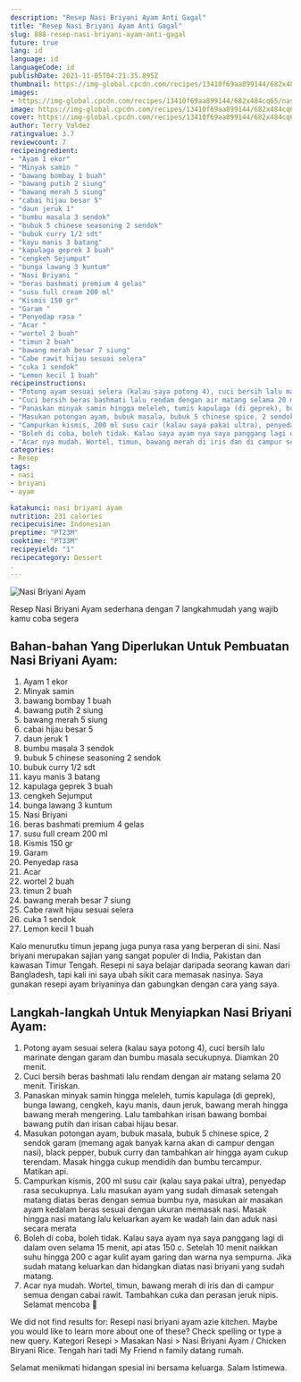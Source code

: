 ```yaml
---
description: "Resep Nasi Briyani Ayam Anti Gagal"
title: "Resep Nasi Briyani Ayam Anti Gagal"
slug: 888-resep-nasi-briyani-ayam-anti-gagal
future: true
lang: id
language: id
languageCode: id
publishDate: 2021-11-05T04:21:35.895Z 
thumbnail: https://img-global.cpcdn.com/recipes/13410f69aa899144/682x484cq65/nasi-briyani-ayam-foto-resep-utama.png
images:
- https://img-global.cpcdn.com/recipes/13410f69aa899144/682x484cq65/nasi-briyani-ayam-foto-resep-utama.png
image: https://img-global.cpcdn.com/recipes/13410f69aa899144/682x484cq65/nasi-briyani-ayam-foto-resep-utama.png
cover: https://img-global.cpcdn.com/recipes/13410f69aa899144/682x484cq65/nasi-briyani-ayam-foto-resep-utama.png
author: Terry Valdez
ratingvalue: 3.7
reviewcount: 7
recipeingredient:
- "Ayam 1 ekor"
- "Minyak samin "
- "bawang bombay 1 buah"
- "bawang putih 2 siung"
- "bawang merah 5 siung"
- "cabai hijau besar 5"
- "daun jeruk 1"
- "bumbu masala 3 sendok"
- "bubuk 5 chinese seasoning 2 sendok"
- "bubuk curry 1/2 sdt"
- "kayu manis 3 batang"
- "kapulaga geprek 3 buah"
- "cengkeh Sejumput"
- "bunga lawang 3 kuntum"
- "Nasi Briyani "
- "beras bashmati premium 4 gelas"
- "susu full cream 200 ml"
- "Kismis 150 gr"
- "Garam "
- "Penyedap rasa "
- "Acar "
- "wortel 2 buah"
- "timun 2 buah"
- "bawang merah besar 7 siung"
- "Cabe rawit hijau sesuai selera"
- "cuka 1 sendok"
- "Lemon kecil 1 buah"
recipeinstructions:
- "Potong ayam sesuai selera (kalau saya potong 4), cuci bersih lalu marinate dengan garam dan bumbu masala secukupnya. Diamkan 20 menit."
- "Cuci bersih beras bashmati lalu rendam dengan air matang selama 20 menit. Tiriskan."
- "Panaskan minyak samin hingga meleleh, tumis kapulaga (di geprek), bunga lawang, cengkeh, kayu manis, daun jeruk, bawang merah hingga bawang merah mengering. Lalu tambahkan irisan bawang bombai bawang putih dan irisan cabai hijau besar."
- "Masukan potongan ayam, bubuk masala, bubuk 5 chinese spice, 2 sendok garam (memang agak banyak karna akan di campur dengan nasi), black pepper, bubuk curry dan tambahkan air hingga ayam cukup terendam. Masak hingga cukup mendidih dan bumbu tercampur. Matikan api."
- "Campurkan kismis, 200 ml susu cair (kalau saya pakai ultra), penyedap rasa secukupnya. Lalu masukan ayam yang sudah dimasak setengah matang diatas beras dengan semua bumbu nya, masukan air masakan ayam kedalam beras sesuai dengan ukuran memasak nasi. Masak hingga nasi matang lalu keluarkan ayam ke wadah lain dan aduk nasi secara merata"
- "Boleh di coba, boleh tidak. Kalau saya ayam nya saya panggang lagi di dalam oven selama 15 menit, api atas 150 c. Setelah 10 menit naikkan suhu hingga 200 c agar kulit ayam garing dan warna nya sempurna. Jika sudah matang keluarkan dan hidangkan diatas nasi briyani yang sudah matang."
- "Acar nya mudah. Wortel, timun, bawang merah di iris dan di campur semua dengan cabai rawit. Tambahkan cuka dan perasan jeruk nipis. Selamat mencoba 🙂"
categories:
- Resep
tags:
- nasi
- briyani
- ayam

katakunci: nasi briyani ayam 
nutrition: 231 calories
recipecuisine: Indonesian
preptime: "PT23M"
cooktime: "PT33M"
recipeyield: "1"
recipecategory: Dessert
. 
---
```



![Nasi Briyani Ayam](https://img-global.cpcdn.com/recipes/13410f69aa899144/682x484cq65/nasi-briyani-ayam-foto-resep-utama.png)

Resep Nasi Briyani Ayam  sederhana dengan 7 langkahmudah yang wajib kamu coba segera

<!--inarticleads1-->

## Bahan-bahan Yang Diperlukan Untuk Pembuatan Nasi Briyani Ayam:

1. Ayam 1 ekor
1. Minyak samin 
1. bawang bombay 1 buah
1. bawang putih 2 siung
1. bawang merah 5 siung
1. cabai hijau besar 5
1. daun jeruk 1
1. bumbu masala 3 sendok
1. bubuk 5 chinese seasoning 2 sendok
1. bubuk curry 1/2 sdt
1. kayu manis 3 batang
1. kapulaga geprek 3 buah
1. cengkeh Sejumput
1. bunga lawang 3 kuntum
1. Nasi Briyani 
1. beras bashmati premium 4 gelas
1. susu full cream 200 ml
1. Kismis 150 gr
1. Garam 
1. Penyedap rasa 
1. Acar 
1. wortel 2 buah
1. timun 2 buah
1. bawang merah besar 7 siung
1. Cabe rawit hijau sesuai selera
1. cuka 1 sendok
1. Lemon kecil 1 buah

Kalo menurutku timun jepang juga punya rasa yang berperan di sini. Nasi briyani merupakan sajian yang sangat populer di India, Pakistan dan kawasan Timur Tengah. Resepi ni saya belajar daripada seorang kawan dari Bangladesh, tapi kali ini saya ubah sikit cara memasak nasinya. Saya gunakan resepi ayam briyaninya dan gabungkan dengan cara yang saya. 

<!--inarticleads2-->

## Langkah-langkah Untuk Menyiapkan Nasi Briyani Ayam:

1. Potong ayam sesuai selera (kalau saya potong 4), cuci bersih lalu marinate dengan garam dan bumbu masala secukupnya. Diamkan 20 menit.
1. Cuci bersih beras bashmati lalu rendam dengan air matang selama 20 menit. Tiriskan.
1. Panaskan minyak samin hingga meleleh, tumis kapulaga (di geprek), bunga lawang, cengkeh, kayu manis, daun jeruk, bawang merah hingga bawang merah mengering. Lalu tambahkan irisan bawang bombai bawang putih dan irisan cabai hijau besar.
1. Masukan potongan ayam, bubuk masala, bubuk 5 chinese spice, 2 sendok garam (memang agak banyak karna akan di campur dengan nasi), black pepper, bubuk curry dan tambahkan air hingga ayam cukup terendam. Masak hingga cukup mendidih dan bumbu tercampur. Matikan api.
1. Campurkan kismis, 200 ml susu cair (kalau saya pakai ultra), penyedap rasa secukupnya. Lalu masukan ayam yang sudah dimasak setengah matang diatas beras dengan semua bumbu nya, masukan air masakan ayam kedalam beras sesuai dengan ukuran memasak nasi. Masak hingga nasi matang lalu keluarkan ayam ke wadah lain dan aduk nasi secara merata
1. Boleh di coba, boleh tidak. Kalau saya ayam nya saya panggang lagi di dalam oven selama 15 menit, api atas 150 c. Setelah 10 menit naikkan suhu hingga 200 c agar kulit ayam garing dan warna nya sempurna. Jika sudah matang keluarkan dan hidangkan diatas nasi briyani yang sudah matang.
1. Acar nya mudah. Wortel, timun, bawang merah di iris dan di campur semua dengan cabai rawit. Tambahkan cuka dan perasan jeruk nipis. Selamat mencoba 🙂


We did not find results for: Resepi nasi briyani ayam azie kitchen. Maybe you would like to learn more about one of these? Check spelling or type a new query. Kategori Resepi &gt; Masakan Nasi &gt; Nasi Briyani Ayam / Chicken Biryani Rice. Tengah hari tadi My Friend n family datang rumah. 

Selamat menikmati hidangan spesial ini bersama keluarga. Salam Istimewa.

